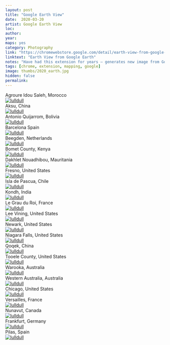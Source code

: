 ```yaml
---
layout: post
title: "Google Earth View"
date:  2020-03-20
artist: Google Earth View
loc: 
author: 
year: 
maps: yes
category: Photography
link: "https://chromewebstore.google.com/detail/earth-view-from-google-ea/bhloflhklmhfpedakmangadcdofhnnoh"
linktext: "Earth View from Google Earth"
notes: "Have had this extension for years – generates new image from Goole Earth on new tab in Chrome."
tags: [chrome, extension, mapping, google]
image: thumbs/2020_earth.jpg
hidden: false
permalink:
---
```




<div class="image_caption">
Agroure Idou Saleh, Morocco
</div>

<div class="post_image">
	<a href="{{ site.baseurl }}/images/posts/2020_earth/001.jpg" target="_blank">
	<img src="{{ site.baseurl }}/images/posts/2020_earth/001.jpg" alt="lulldull"></a>
</div>

<div class="image_caption">
Aksu, China
</div>

<div class="post_image">
	<a href="{{ site.baseurl }}/images/posts/2020_earth/002.jpg" target="_blank">
	<img src="{{ site.baseurl }}/images/posts/2020_earth/002.jpg" alt="lulldull"></a>
</div>

<div class="image_caption">
Antonio Quijarrom, Bolivia
</div>

<div class="post_image">
	<a href="{{ site.baseurl }}/images/posts/2020_earth/003.jpg" target="_blank">
	<img src="{{ site.baseurl }}/images/posts/2020_earth/003.jpg" alt="lulldull"></a>
</div>


<div class="image_caption">
Barcelona Spain
</div>

<div class="post_image">
	<a href="{{ site.baseurl }}/images/posts/2020_earth/004.jpg" target="_blank">
	<img src="{{ site.baseurl }}/images/posts/2020_earth/004.jpg" alt="lulldull"></a>
</div>


<div class="image_caption">
Beegden, Netherlands
</div>

<div class="post_image">
	<a href="{{ site.baseurl }}/images/posts/2020_earth/005.jpg" target="_blank">
	<img src="{{ site.baseurl }}/images/posts/2020_earth/005.jpg" alt="lulldull"></a>
</div>


<div class="image_caption">
Bomet County, Kenya
</div>

<div class="post_image">
	<a href="{{ site.baseurl }}/images/posts/2020_earth/006.jpg" target="_blank">
	<img src="{{ site.baseurl }}/images/posts/2020_earth/006.jpg" alt="lulldull"></a>
</div>


<div class="image_caption">
Dakhlet Nouadhibou, Mauritania
</div>

<div class="post_image">
	<a href="{{ site.baseurl }}/images/posts/2020_earth/007.jpg" target="_blank">
	<img src="{{ site.baseurl }}/images/posts/2020_earth/007.jpg" alt="lulldull"></a>
</div>

<div class="image_caption">
Fresno, United States
</div>

<div class="post_image">
	<a href="{{ site.baseurl }}/images/posts/2020_earth/008.jpg" target="_blank">
	<img src="{{ site.baseurl }}/images/posts/2020_earth/008.jpg" alt="lulldull"></a>
</div>


<div class="image_caption">
Isla de Pascua, Chile
</div>

<div class="post_image">
	<a href="{{ site.baseurl }}/images/posts/2020_earth/009.jpg" target="_blank">
	<img src="{{ site.baseurl }}/images/posts/2020_earth/009.jpg" alt="lulldull"></a>
</div>


<div class="image_caption">
Kondh, India
</div>

<div class="post_image">
	<a href="{{ site.baseurl }}/images/posts/2020_earth/010.jpg" target="_blank">
	<img src="{{ site.baseurl }}/images/posts/2020_earth/010.jpg" alt="lulldull"></a>
</div>


<div class="image_caption">
Le Grau du Roi, France
</div>

<div class="post_image">
	<a href="{{ site.baseurl }}/images/posts/2020_earth/011.jpg" target="_blank">
	<img src="{{ site.baseurl }}/images/posts/2020_earth/011.jpg" alt="lulldull"></a>
</div>


<div class="image_caption">
Lee Vining, United States
</div>

<div class="post_image">
	<a href="{{ site.baseurl }}/images/posts/2020_earth/012.jpg" target="_blank">
	<img src="{{ site.baseurl }}/images/posts/2020_earth/012.jpg" alt="lulldull"></a>
</div>



<div class="image_caption">
Newark, United States
</div>

<div class="post_image">
	<a href="{{ site.baseurl }}/images/posts/2020_earth/013.jpg" target="_blank">
	<img src="{{ site.baseurl }}/images/posts/2020_earth/013.jpg" alt="lulldull"></a>
</div>


<div class="image_caption">
Niagara Falls, United States
</div>

<div class="post_image">
	<a href="{{ site.baseurl }}/images/posts/2020_earth/014.jpg" target="_blank">
	<img src="{{ site.baseurl }}/images/posts/2020_earth/014.jpg" alt="lulldull"></a>
</div>


<div class="image_caption">
Qoqek, China
</div>

<div class="post_image">
	<a href="{{ site.baseurl }}/images/posts/2020_earth/015.jpg" target="_blank">
	<img src="{{ site.baseurl }}/images/posts/2020_earth/015.jpg" alt="lulldull"></a>
</div>


<div class="image_caption">
Tooele County, United States
</div>

<div class="post_image">
	<a href="{{ site.baseurl }}/images/posts/2020_earth/016.jpg" target="_blank">
	<img src="{{ site.baseurl }}/images/posts/2020_earth/016.jpg" alt="lulldull"></a>
</div>



<div class="image_caption">
Warooka, Australia
</div>

<div class="post_image">
	<a href="{{ site.baseurl }}/images/posts/2020_earth/017.jpg" target="_blank">
	<img src="{{ site.baseurl }}/images/posts/2020_earth/017.jpg" alt="lulldull"></a>
</div>


<div class="image_caption">
Western Australia, Australia
</div>

<div class="post_image">
	<a href="{{ site.baseurl }}/images/posts/2020_earth/018.jpg" target="_blank">
	<img src="{{ site.baseurl }}/images/posts/2020_earth/018.jpg" alt="lulldull"></a>
</div>







<div class="image_caption">
Chicago, United States
</div>

<div class="post_image">
	<a href="{{ site.baseurl }}/images/posts/2020_earth/019.jpg" target="_blank">
	<img src="{{ site.baseurl }}/images/posts/2020_earth/019.jpg" alt="lulldull"></a>
</div>


<div class="image_caption">
Versailles, France
</div>

<div class="post_image">
	<a href="{{ site.baseurl }}/images/posts/2020_earth/020.jpg" target="_blank">
	<img src="{{ site.baseurl }}/images/posts/2020_earth/020.jpg" alt="lulldull"></a>
</div>


<div class="image_caption">
Nunavut, Canada
</div>

<div class="post_image">
	<a href="{{ site.baseurl }}/images/posts/2020_earth/021.jpg" target="_blank">
	<img src="{{ site.baseurl }}/images/posts/2020_earth/021.jpg" alt="lulldull"></a>
</div>



<div class="image_caption">
Frankfurt, Germany
</div>

<div class="post_image">
	<a href="{{ site.baseurl }}/images/posts/2020_earth/022.jpg" target="_blank">
	<img src="{{ site.baseurl }}/images/posts/2020_earth/022.jpg" alt="lulldull"></a>
</div>


<div class="image_caption">
Pilas, Spain
</div>

<div class="post_image">
	<a href="{{ site.baseurl }}/images/posts/2020_earth/023.jpg" target="_blank">
	<img src="{{ site.baseurl }}/images/posts/2020_earth/023.jpg" alt="lulldull"></a>
</div>






















